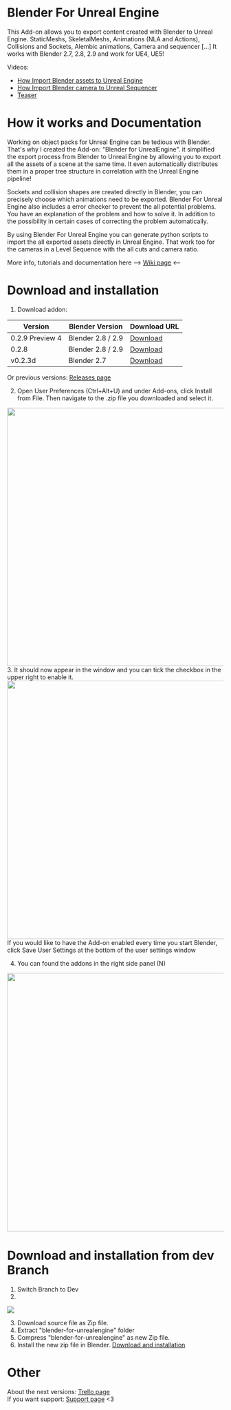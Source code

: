 # Blender For Unreal Engine
This Add-on allows you to export content created with Blender to Unreal Engine. StaticMeshs, SkeletalMeshs, Animations (NLA and Actions), Collisions and Sockets, Alembic animations, Camera and sequencer [...]
It works with Blender 2.7, 2.8, 2.9 and work for UE4, UE5!

Videos:
- [How Import Blender assets to Unreal Engine](https://youtu.be/2ehb2Ih3Nbg)
- [How Import Blender camera to Unreal Sequencer](https://youtu.be/Xx_9MQu2EkM)
- [Teaser](https://youtu.be/YLOZZIlhgaM)

# How it works and Documentation
Working on object packs for Unreal Engine can be tedious with Blender. That's why I created the Add-on: "Blender for UnrealEngine". it simplified the export process from Blender to Unreal Engine by allowing you to export all the assets of a scene at the same time. It even automatically distributes them in a proper tree structure in correlation with the Unreal Engine pipeline!

Sockets and collision shapes are created directly in Blender, you can precisely choose which animations need to be exported. Blender For Unreal Engine also includes a error checker to prevent the all potential problems. You have an explanation of the problem and how to solve it. In addition to the possibility in certain cases of correcting the problem automatically.

By using Blender For Unreal Engine you can generate python scripts to import the all exported assets directly in Unreal Engine. That work too for the cameras in a Level Sequence with the all cuts and camera ratio.

More info, tutorials and documentation here --> [Wiki page](https://github.com/xavier150/Blender-For-UnrealEngine-Addons/wiki) <--

# Download and installation
1. Download addon:

|Version|Blender Version|Download URL|
|---|---|---|
|0.2.9 Preview 4 |Blender 2.8 / 2.9|[Download](https://github.com/xavier150/Blender-For-UnrealEngine-Addons/releases/tag/vp0.2.9.4)|
|0.2.8|Blender 2.8 / 2.9|[Download](https://github.com/xavier150/Blender-For-UnrealEngine-Addons/releases/tag/v0.2.8)|
|v0.2.3d|Blender 2.7|[Download](https://github.com/xavier150/Blender-For-UnrealEngine-Addons/releases/tag/v.0.2.3d)|

Or previous versions: [Releases page](https://github.com/xavier150/Blender-For-UnrealEngine-Addons/releases)

2. Open User Preferences (Ctrl+Alt+U) and under Add-ons, click Install from File. Then navigate to the .zip file you downloaded and select it.
<img src="https://github.com/xavier150/Blender-For-UnrealEngine-Addons/blob/master/docs/InstallationScreen1.jpg" width="600">
3. It should now appear in the window and you can tick the checkbox in the upper right to enable it.
<img src="https://github.com/xavier150/Blender-For-UnrealEngine-Addons/blob/master/docs/InstallationScreen2.jpg" width="600">
If you would like to have the Add-on enabled every time you start Blender, click Save User Settings at the bottom of the user settings window

4. You can found the addons in the right side panel (N)
<img src="https://github.com/xavier150/Blender-For-UnrealEngine-Addons/blob/master/docs/InstallationScreen3.jpg" width="600">

# Download and installation from dev Branch
1. Switch Branch to Dev
2. 
<img src="https://github.com/xavier150/Blender-For-UnrealEngine-Addons/blob/master/docs/SwitchBranchToDev.jpg">

3. Download source file as Zip file.
4. Extract "blender-for-unrealengine" folder
5. Compress "blender-for-unrealengine" as new Zip file.
6. Install the new zip file in Blender.
[Download and installation](#download-and-installation)

# Other
About the next versions: [Trello page](https://trello.com/b/32g729kg/blender-for-unreal-engine-addon) </br>
If you want support: [Support page](https://github.com/xavier150/Blender-For-UnrealEngine-Addons/wiki/Support) <3

